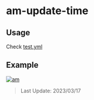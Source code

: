 # am-update-time

## Usage

Check [test.yml](.github/workflows/test.yml)

## Example

[![am][am-logo]][am-url]
> Last Update: 2023/03/17

[am-logo]:https://img.shields.io/badge/Apple%20Music-歌单-FA243C?logo=applemusic&logoColor=white&style=flat-square
[am-url]:https://music.apple.com/cn/playlist/just-my-favorite/pl.u-8aAVZglHWya2xM
